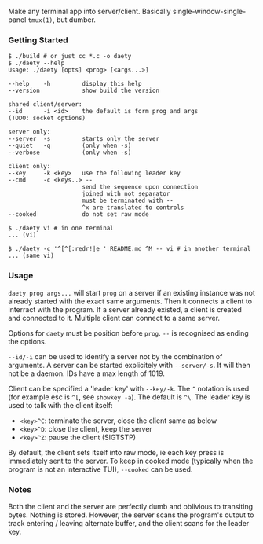 Make any terminal app into server/client. Basically
single-window-single-panel `tmux(1)`, but dumber.

### Getting Started

```console
$ ./build # or just cc *.c -o daety
$ ./daety --help
Usage: ./daety [opts] <prog> [<args...>]

--help    -h         display this help
--version            show build the version

shared client/server:
--id      -i <id>    the default is form prog and args
(TODO: socket options)

server only:
--server  -s         starts only the server
--quiet   -q         (only when -s)
--verbose            (only when -s)

client only:
--key     -k <key>   use the following leader key
--cmd     -c <keys..> --
                     send the sequence upon connection
                     joined with not separator
                     must be terminated with --
                     ^x are translated to controls
--cooked             do not set raw mode
```

```console
$ ./daety vi # in one terminal
... (vi)

$ ./daety -c '^[^[:redr!|e ' README.md ^M -- vi # in another terminal
... (same vi)
```

### Usage

`daety prog args...` will start `prog` on a server if an
existing instance was not already started with the exact
same arguments. Then it connects a client to interract
with the program. If a server already existed, a client is
created and connected to it. Multiple client can connect
to a same server.

Options for `daety` must be position before `prog`. `--`
is recognised as ending the options.

`--id/-i` can be used to identify a server not by
the combination of arguments. A server can be started
explicitely with `--server/-s`. It will then not be
a daemon. IDs have a max length of 1019.

Client can be specified a 'leader key' with `--key/-k`.
The `^` notation is used (for example esc is `^[`, see
`showkey -a`). The default is `^\`. The leader key is used
to talk with the client itself:
 - `<key>^C`: ~~terminate the server, close the client~~ same as below
 - `<key>^D`: close the client, keep the server
 - `<key>^Z`: pause the client (SIGTSTP)

By default, the client sets itself into raw mode, ie
each key press is immediately sent to the server. To
keep in cooked mode (typically when the program is not an
interactive TUI), `--cooked` can be used.

### Notes

Both the client and the server are perfectly dumb and
oblivious to transiting bytes. Nothing is stored. However,
the server scans the program's output to track entering /
leaving alternate buffer, and the client scans for the
leader key.
